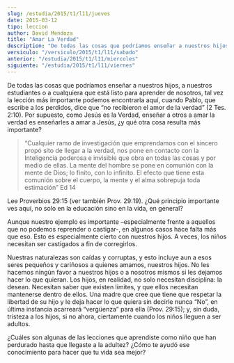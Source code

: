 ```yaml
---
slug: /estudia/2015/t1/l11/jueves
date: 2015-03-12
tipo: leccion
author: David Mendoza
title: "Amar La Verdad"
description: "De todas las cosas que podríamos enseñar a nuestros hijos, a nuestros estudiantes o a cualquiera que está listo para aprender de nosotros, tal vez la lección más importante podemos encontrarla aquí, cuando Pablo, que escribe a los perdidos, dice que “no recibieron el amor de la verdad”"
versiculo: "/versiculo/2015/t1/l11/sabado"
anterior: "/estudia/2015/t1/l11/miercoles"
siguiente: "/estudia/2015/t1/l11/viernes"
---
```


De todas las cosas que podríamos enseñar a nuestros hijos, a nuestros estudiantes o a cualquiera que está listo para aprender de nosotros, tal vez la lección más importante podemos encontrarla aquí, cuando Pablo, que escribe a los perdidos, dice que “no recibieron el amor de la verdad” (2 Tes. 2:10). Por supuesto, como Jesús es la Verdad, enseñar a otros a amar la verdad es enseñarles a amar a Jesús, ¿y qué otra cosa resulta más importante?

> “Cualquier ramo de investigación que emprendamos con el sincero propó sito de llegar a la verdad, nos pone en contacto con la Inteligencia poderosa e invisible que obra en todas las cosas y por medio de ellas. La mente del hombre se pone en comunión con la mente de Dios; lo finito, con lo infinito. El efecto que tiene esta comunión sobre el cuerpo, la mente y el alma sobrepuja toda estimación” Ed 14

Lee Proverbios 29:15 (ver también Prov. 29:19). ¿Qué principio importante ves aquí, no solo en la educación sino en la vida, en general?

Aunque nuestro ejemplo es importante –especialmente frente a aquellos que no podemos reprender o castigar-, en algunos casos hace falta más que eso. Esto es especialmente cierto con nuestros hijos. A veces, los niños necesitan ser castigados a fin de corregirlos.

Nuestras naturalezas son caídas y corruptas, y esto incluye aun a esos seres pequeños y cariñosos a quienes amamos, nuestros hijos. No les hacemos ningún favor a nuestros hijos o a nosotros mismos si les dejamos hacer lo que quieran. Los hijos, en realidad, no solo necesitan disciplina: la desean. Necesitan saber que existen límites, y que ellos necesitan mantenerse dentro de ellos. Una madre que cree que tiene que respetar la libertad de su hijo y le deja hacer lo que quiera sin decirle nunca “No”, en última instancia acarreará “vergüenza” para ella (Prov. 29:15); y, sin duda, tristeza a los hijos, si no ahora, ciertamente cuando los niños lleguen a ser adultos.

¿Cuáles son algunas de las lecciones que aprendiste como niño que han perdurado hasta que llegaste a la adultez? ¿Cómo te ayudó ese conocimiento para hacer que tu vida sea mejor?

